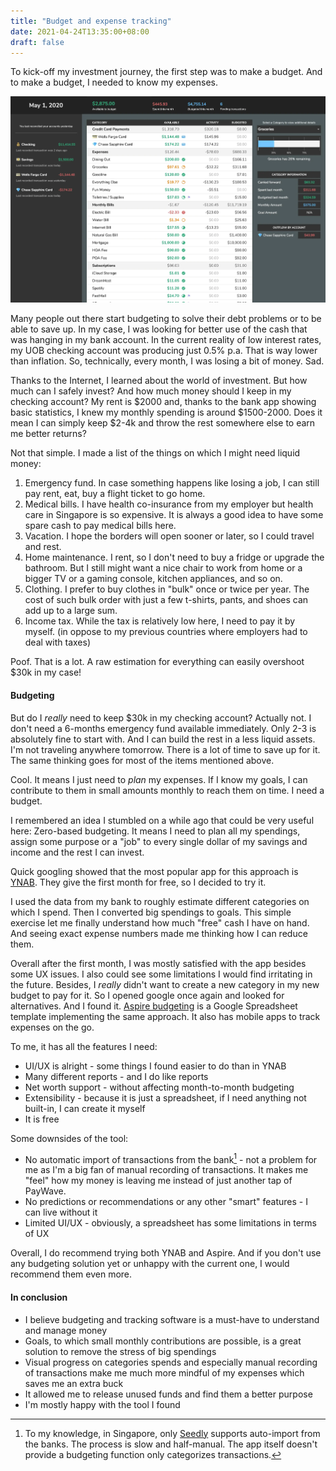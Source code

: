 ```yaml
---
title: "Budget and expense tracking"
date: 2021-04-24T13:35:00+08:00
draft: false
---
```


To kick-off my investment journey, the first step was to make a budget.
And to make a budget, I needed to know my expenses.

<!--more-->

![Aspire Budgeting Dashboard](/images/aspire.webp)

Many people out there start budgeting to solve their debt problems or to be able to save up. In my case, I was looking for better use of the cash that was hanging in my bank account. In the current reality of low interest rates, my UOB checking account was producing just 0.5% p.a. That is way lower than inflation. So, technically, every month, I was losing a bit of money. Sad.

Thanks to the Internet, I learned about the world of investment. But how much can I safely invest? And how much money should I keep in my checking account? My rent is $2000 and, thanks to the bank app showing basic statistics, I knew my monthly spending is around $1500-2000. Does it mean I can simply keep $2-4k and throw the rest somewhere else to earn me better returns?

Not that simple. I made a list of the things on which I might need liquid money:
1. Emergency fund. In case something happens like losing a job, I can still pay rent, eat, buy a flight ticket to go home.
2. Medical bills. I have health co-insurance from my employer but health care in Singapore is so expensive. It is always a good idea to have some spare cash to pay medical bills here.
3. Vacation. I hope the borders will open sooner or later, so I could travel and rest.
4. Home maintenance. I rent, so I don't need to buy a fridge or upgrade the bathroom. But I still might want a nice chair to work from home or a bigger TV or a gaming console, kitchen appliances, and so on.
5. Clothing. I prefer to buy clothes in "bulk" once or twice per year. The cost of such bulk order with just a few t-shirts, pants, and shoes can add up to a large sum.
6. Income tax. While the tax is relatively low here, I need to pay it by myself. (in oppose to my previous countries where employers had to deal with taxes)

Poof. That is a lot. A raw estimation for everything can easily overshoot $30k in my case!

#### Budgeting

But do I *really* need to keep $30k in my checking account? Actually not. I don't need a 6-months emergency fund available immediately. Only 2-3 is absolutely fine to start with. And I can build the rest in a less liquid assets. I'm not traveling anywhere tomorrow. There is a lot of time to save up for it. The same thinking goes for most of the items mentioned above.

Cool. It means I just need to _plan_ my expenses. If I know my goals, I can contribute to them in small amounts monthly to reach them on time. I need a budget.

I remembered an idea I stumbled on a while ago that could be very useful here: Zero-based budgeting. It means I need to plan all my spendings, assign some purpose or a "job" to every single dollar of my savings and income and the rest I can invest.

Quick googling showed that the most popular app for this approach is [YNAB](https://www.youneedabudget.com/). They give the first month for free, so I decided to try it.

I used the data from my bank to roughly estimate different categories on which I spend. Then I converted big spendings to goals. This simple exercise let me finally understand how much "free" cash I have on hand. And seeing exact expense numbers made me thinking how I can reduce them.

Overall after the first month, I was mostly satisfied with the app besides some UX issues. I also could see some limitations I would find irritating in the future. Besides, I *really* didn't want to create a new category in my new budget to pay for it. So I opened google once again and looked for alternatives. And I found it. [Aspire budgeting](https://aspirebudget.com/) is a Google Spreadsheet template implementing the same approach. It also has mobile apps to track expenses on the go.

To me, it has all the features I need:
- UI/UX is alright - some things I found easier to do than in YNAB
- Many different reports - and I do like reports
- Net worth support - without affecting month-to-month budgeting
- Extensibility - because it is just a spreadsheet, if I need anything not built-in, I can create it myself
- It is free

Some downsides of the tool:
- No automatic import of transactions from the bank[^1] - not a problem for me as I'm a big fan of manual recording of transactions. It makes me "feel" how my money is leaving me instead of just another tap of PayWave.
- No predictions or recommendations or any other "smart" features - I can live without it
- Limited UI/UX - obviously, a spreadsheet has some limitations in terms of UX

Overall, I do recommend trying both YNAB and Aspire. And if you don't use any budgeting solution yet or unhappy with the current one, I would recommend them even more.

#### In conclusion

- I believe budgeting and tracking software is a must-have to understand and manage money
- Goals, to which small monthly contributions are possible, is a great solution to remove the stress of big spendings
- Visual progress on categories spends and especially manual recording of transactions make me much more mindful of my expenses which saves me an extra buck
- It allowed me to release unused funds and find them a better purpose
- I'm mostly happy with the tool I found

[^1]: To my knowledge, in Singapore, only [Seedly](https://play.google.com/store/apps/details?id=sg.seedly.pa&hl=en_SG&gl=US) supports auto-import from the banks. The process is slow and half-manual. The app itself doesn't provide a budgeting function only categorizes transactions.
